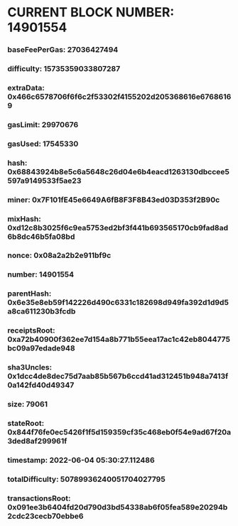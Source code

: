 # CURRENT BLOCK NUMBER: 14901554

### baseFeePerGas: 27036427494
### difficulty: 15735359033807287
### extraData: 0x466c6578706f6f6c2f53302f4155202d205368616e67686169
### gasLimit: 29970676
### gasUsed: 17545330
### hash: 0x68843924b8e5c6a5648c26d04e6b4eacd1263130dbccee5597a9149533f5ae23
### miner: 0x7F101fE45e6649A6fB8F3F8B43ed03D353f2B90c
### mixHash: 0xd12c8b3025f6c9ea5753ed2bf3f441b693565170cb9fad8ad6b8dc46b5fa08bd
### nonce: 0x08a2a2b2e911bf9c
### number: 14901554
### parentHash: 0x6e35e8eb59f142226d490c6331c182698d949fa392d1d9d5a8ca611230b3fcdb
### receiptsRoot: 0xa72b40900f362ee7d154a8b771b55eea17ac1c42eb8044775bc09a97edade948
### sha3Uncles: 0x1dcc4de8dec75d7aab85b567b6ccd41ad312451b948a7413f0a142fd40d49347
### size: 79061
### stateRoot: 0x844f76fe0ec5426f1f5d159359cf35c468eb0f54e9ad67f20a3ded8af299961f
### timestamp: 2022-06-04 05:30:27.112486
### totalDifficulty: 50789936240051704027795
### transactionsRoot: 0x091ee3b6404fd20d790d3bd54338ab6f05fea589e20294b2cdc23cecb70ebbe6
